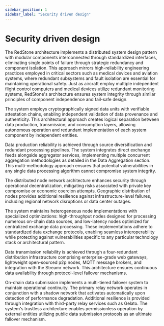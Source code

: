 ```yaml
---
sidebar_position: 1
sidebar_label: "Security driven design"
---
```


# Security driven design

The RedStone architecture implements a distributed system design pattern with modular components interconnected through standardized interfaces, eliminating single points of failure through strategic redundancy and component isolation. This approach mirrors high-reliability engineering practices employed in critical sectors such as medical devices and aviation systems, where redundant subsystems and fault isolation are essential for maintaining operational safety. Just as aircraft employ multiple independent flight control computers and medical devices utilize redundant monitoring systems, RedStone's architecture ensures system integrity through similar principles of component independence and fail-safe design.

The system employs cryptographically signed data units with verifiable attestation chains, enabling independent validation of data provenance and authenticity. This architectural approach creates logical separation between data production, transmission, and consumption layers, allowing autonomous operation and redundant implementation of each system component by independent entities.

Data production reliability is achieved through source diversification and redundant processing pipelines. The system integrates direct exchange feeds alongside aggregator services, implementing multiple concurrent aggregation methodologies as detailed in the Data Aggregation section. This multi-methodology approach ensures that potential vulnerabilities in any single data processing algorithm cannot compromise system integrity.

The distributed node network architecture enhances security through operational decentralization, mitigating risks associated with private key compromise or economic coercion attempts. Geographic distribution of nodes provides additional resilience against infrastructure-level failures, including regional network disruptions or data center outages.

The system maintains heterogeneous node implementations with specialized optimizations: high-throughput nodes designed for processing numerous on-chain data sources, and low-latency nodes optimized for centralized exchange data processing. These implementations adhere to standardized data exchange protocols, enabling seamless interoperability while protecting against vulnerabilities specific to any particular technology stack or architectural pattern.

Data transmission reliability is achieved through a four-redundant distribution infrastructure comprising enterprise-grade web gateways, lightweight open-sourced p2p nodes, MQTT message brokers, and integration with the Streamr network. This architecture ensures continuous data availability through protocol-level failover mechanisms.

On-chain data submission implements a multi-tiered failover system to maintain operational continuity. The primary relay network operates in conjunction with a shadow network that activates automatically upon detection of performance degradation. Additional resilience is provided through integration with third-party relay services such as Gelato. The system's trustless architecture enables permissionless operation by external entities utilizing public data submission protocols as an ultimate fallover mechanism.
